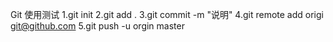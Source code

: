 Git 使用测试
1.git init
2.git add .
3.git commit -m "说明"
4.git remote add origi git@github.com
5.git push -u orgin master
